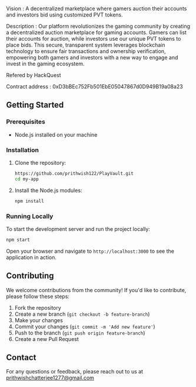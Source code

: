 Vision : A decentralized marketplace where gamers auction their accounts and investors bid using customized PVT tokens.

Description : Our platform revolutionizes the gaming community by creating a decentralized auction marketplace for gaming accounts. Gamers can list their accounts for auction, while investors use our unique PVT tokens to place bids. This secure, transparent system leverages blockchain technology to ensure fair transactions and ownership verification, empowering both gamers and investors with a new way to engage and invest in the gaming ecosystem.

Refered by HackQuest

Contract address : 0xD3bBEc752Fb501EbE05047867d0D949B19a08a23


## Getting Started

### Prerequisites

- Node.js installed on your machine

### Installation

1. Clone the repository:
    ```bash
    https://github.com/prithwish122/PlayVault.git
    cd my-app
    ```

2. Install the Node.js modules:
    ```bash
    npm install
    ```

### Running Locally

To start the development server and run the project locally:

```bash
npm start
```

Open your browser and navigate to `http://localhost:3000` to see the application in action.

## Contributing

We welcome contributions from the community! If you'd like to contribute, please follow these steps:

1. Fork the repository
2. Create a new branch (`git checkout -b feature-branch`)
3. Make your changes
4. Commit your changes (`git commit -m 'Add new feature'`)
5. Push to the branch (`git push origin feature-branch`)
6. Create a new Pull Request

## Contact

For any questions or feedback, please reach out to us at prithwishchatterjee1277@gmail.com
 
